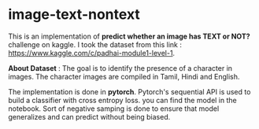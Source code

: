 # image-text-nontext
This is an implementation of **predict whether an image has TEXT or NOT?** challenge on kaggle.
I took the dataset from this link : https://www.kaggle.com/c/padhai-module1-level-1.


**About Dataset** : The goal is to identify the presence of a character in images.  The character images are compiled in Tamil, Hindi and English.


The implementation is done in **pytorch**. Pytorch's sequential API is used to build a classifier with cross entropy loss. you can find the model in the notebook. Sort of negative samping is done to ensure that model generalizes and can predict without being biased.

